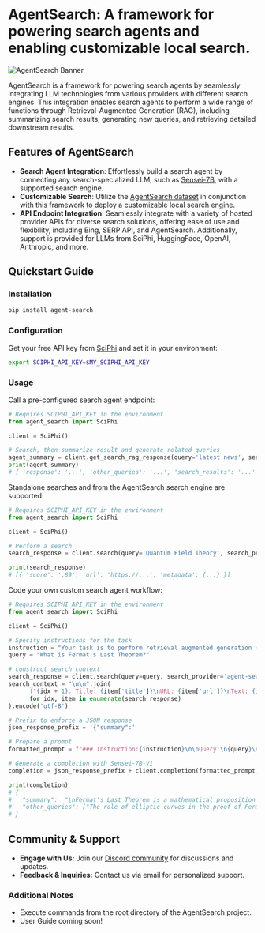 # AgentSearch: A framework for powering search agents and enabling customizable local search.

![AgentSearch Banner](https://github.com/SciPhi-AI/agent-search/assets/68796651/8d0424e6-84e3-42f6-9893-3d63f9b2a58d)

AgentSearch is a framework for powering search agents by seamlessly integrating LLM technologies from various providers with different search engines. This integration enables search agents to perform a wide range of functions through Retrieval-Augmented Generation (RAG), including summarizing search results, generating new queries, and retrieving detailed downstream results.

## Features of AgentSearch

- **Search Agent Integration**: Effortlessly build a search agent by connecting any search-specialized LLM, such as [Sensei-7B](https://huggingface.co/SciPhi/Sensei-7B-V1), with a supported search engine.
- **Customizable Search**: Utilize the [AgentSearch dataset](https://huggingface.co/datasets/SciPhi/AgentSearch-V1) in conjunction with this framework to deploy a customizable local search engine.
- **API Endpoint Integration**: Seamlessly integrate with a variety of hosted provider APIs for diverse search solutions, offering ease of use and flexibility, including Bing, SERP API, and AgentSearch. Additionally, support is provided for LLMs from SciPhi, HuggingFace, OpenAI, Anthropic, and more.

## Quickstart Guide

### Installation

```bash
pip install agent-search
```

### Configuration

Get your free API key from [SciPhi](https://www.sciphi.ai/signup) and set it in your environment:

```bash
export SCIPHI_API_KEY=$MY_SCIPHI_API_KEY
```

### Usage

Call a pre-configured search agent endpoint:

```python
# Requires SCIPHI_API_KEY in the environment
from agent_search import SciPhi

client = SciPhi()

# Search, then summarize result and generate related queries
agent_summary = client.get_search_rag_response(query='latest news', search_provider='bing', llm_model='SciPhi/Sensei-7B-V1')
print(agent_summary)
# { 'response': '...', 'other_queries': '...', 'search_results': '...' }
```

Standalone searches and from the AgentSearch search engine are supported:

```python
# Requires SCIPHI_API_KEY in the environment
from agent_search import SciPhi

client = SciPhi()

# Perform a search
search_response = client.search(query='Quantum Field Theory', search_provider='agent-search')

print(search_response)
# [{ 'score': '.89', 'url': 'https://...', 'metadata': {...} }]
```

Code your own custom search agent workflow:

```python
# Requires SCIPHI_API_KEY in the environment
from agent_search import SciPhi

client = SciPhi()

# Specify instructions for the task
instruction = "Your task is to perform retrieval augmented generation (RAG) over the given query and search results. Return your answer in a json format that includes a summary of the search results and a list of related queries."
query = "What is Fermat's Last Theorem?"

# construct search context
search_response = client.search(query=query, search_provider='agent-search')
search_context = "\n\n".join(
      f"{idx + 1}. Title: {item['title']}\nURL: {item['url']}\nText: {item['text']}"
      for idx, item in enumerate(search_response)
).encode('utf-8')

# Prefix to enforce a JSON response 
json_response_prefix = '{"summary":'

# Prepare a prompt
formatted_prompt = f"### Instruction:{instruction}\n\nQuery:\n{query}\n\nSearch Results:\n${search_context}\n\nQuery:\n{query}\n### Response:\n{json_response_prefix}",

# Generate a completion with Sensei-7B-V1
completion = json_response_prefix + client.completion(formatted_prompt, llm_model_name="SciPhi/Sensei-7B-V1")

print(completion)
# {
#   "summary":  "\nFermat's Last Theorem is a mathematical proposition first prop ... ",
#   "other_queries": ["The role of elliptic curves in the proof of Fermat's Last Theorem", ...]
# }
```

## Community & Support

- **Engage with Us:** Join our [Discord community](https://discord.gg/mN4kWbsgRu) for discussions and updates.
- **Feedback & Inquiries:** Contact us via email for personalized support.

### Additional Notes

- Execute commands from the root directory of the AgentSearch project.
- User Guide coming soon!
